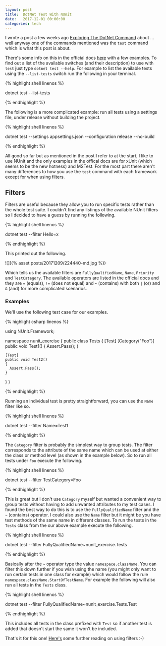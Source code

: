 ```yaml
---
layout: post
title:  DotNet Test With NUnit
date:   2017-12-01 00:00:00
categories: tech
---
```


I wrote a post a few weeks ago [Exploring The DotNet Command](https://coderscoffeehouse.com/tech/2017/08/27/exploring-the-dotnet-command.html) about ... well anyway one of the commands mentioned was the ```test``` command which is what this post is about.

There's some info on this in the official docs [here](https://docs.microsoft.com/en-us/dotnet/core/tools/dotnet-test?tabs=netcore2x) with a few examples. To find out a list of the available switches (and their description) to use with ```test``` just type ```dotnet test --help```. For example to list the available tests using the ```--list-tests``` switch run the following in your terminal.

{% highlight shell linenos %}

dotnet test --list-tests

{% endhighlight %}

The following is a more complicated example: run all tests using a settings file, under release without building the project.

{% highlight shell linenos %}

dotnet test --settings appsettings.json --configuration release --no-build

{% endhighlight %}

All good so far but as mentioned in the post I refer to at the start, I like to use NUnit and the only examples in the offical docs are for xUnit (which seems to be the new hotness) and MSTest. For the most part there aren't many differences to how you use the ```test``` command with each framework except for when using filters.

## Filters

Filters are useful because they allow you to run specific tests rather than the whole test suite. I couldn't find any listings of the available NUnit filters so I decided to have a guess by running the following.

{% highlight shell linenos %}

dotnet test --filter Hello=x

{% endhighlight %}

This printed out the following.

![]({% asset posts/20171209/224440-md.jpg %})

Which tells us the available filters are ```FullyQualifiedName```, ```Name```, ```Priority``` and ```TestCategory```. The available operators are listed in the official docs and they are ```=``` (equals), ```!=``` (does not equal) and ```~``` (contains) with both ```|``` (or) and ```&``` (and) for more complicated scenarios.

### Examples

We'll use the following test case for our examples.

{% highlight csharp linenos %}

using NUnit.Framework;

namespace nunit_exercise
{
  public class Tests
  {
    [Test]
    [Category("Foo")]
    public void Test1()
    {
      Assert.Pass();
    }

    [Test]
    public void Test2()
    {
      Assert.Pass();
    }
    
  }
}

{% endhighlight %}

Running an individual test is pretty straightforward, you can use the ```Name``` filter like so.

{% highlight shell linenos %}

dotnet test --filter Name=Test1

{% endhighlight %}

The ```Category``` filter is probably the simplest way to group tests. The filter corresponds to the attribute of the same name which can be used at either the class or method level (as shown in the example below). So to run all tests under ```Foo``` execute the following.

{% highlight shell linenos %}

dotnet test --filter TestCategory=Foo

{% endhighlight %}

This is great but I don't use ```Category``` myself but wanted a convenient way to group tests without having to add unwanted attributes to my test cases. I found the best way to do this is to use the ```FullyQualifiedName``` filter and the ```~``` (contains) operator. I could also use the ```Name``` filter but it might be you have test methods of the same name in different classes. To run the tests in the ```Tests``` class from the our above example execute the following.

{% highlight shell linenos %}

dotnet test --filter FullyQualifiedName~nunit_exercise.Tests

{% endhighlight %}

Basically after the ```~``` operator type the value ```namespace.className```. You can filter this down further if you wish using the name (you might only want to run certain tests in one class for example) which would follow the rule ```namespace.className.StartOfTestName```.  For example the following will also run all tests in the ```Tests``` class.

{% highlight shell linenos %}

dotnet test --filter FullyQualifiedName~nunit_exercise.Tests.Test

{% endhighlight %}

This includes all tests in the class prefixed with ```Test``` so if another test is added that doesn't start the same it won't be included.

That's it for this one! [Here's](https://docs.microsoft.com/en-us/dotnet/core/testing/selective-unit-tests) some further reading on using filters :-)